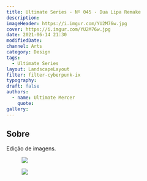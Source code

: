 ```yaml
---
title: Ultimate Series - Nº 045 - Dua Lipa Remake
description:
imageHeader: https://i.imgur.com/YU2M76w.jpg
cover: https://i.imgur.com/YU2M76w.jpg
date: 2021-06-14 21:30
modifiedDate:
channel: Arts
category: Design
tags:
  - Ultimate Series
layout: LandscapeLayout
filter: filter-cyberpunk-ix
typography:
draft: false
authors:
  - name: Ultimate Mercer
    quote:
gallery:
---
```


## Sobre

Edição de imagens.

<figure>
<img src="https://i.imgur.com/YU2M76w.jpg" className="max-w-none mx-auto block"/>
</figure>
<figure>
<img src="https://i.imgur.com/XfkZcBw.jpg" className="max-w-none mx-auto block"/>
</figure>
